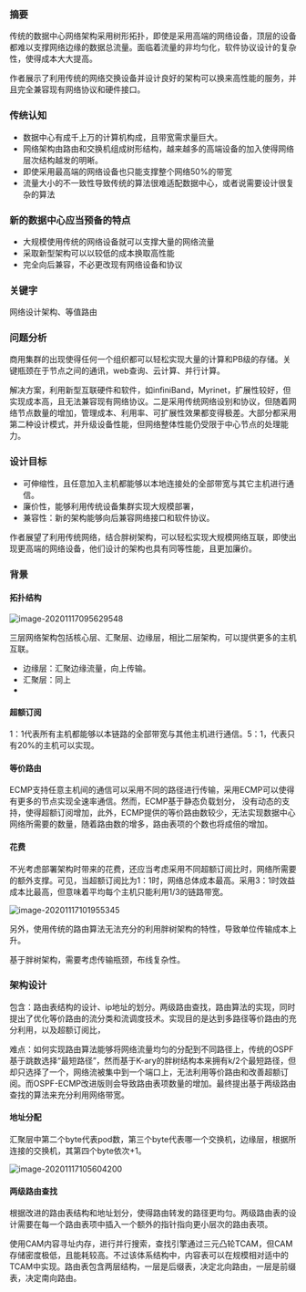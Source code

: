 ### 摘要

传统的数据中心网络架构采用树形拓扑，即使是采用高端的网络设备，顶层的设备都难以支撑网络边缘的数据总流量。面临着流量的非均匀化，软件协议设计的复杂性，使得成本大大提高。

作者展示了利用传统的网络交换设备并设计良好的架构可以换来高性能的服务，并且完全兼容现有网络协议和硬件接口。

### 传统认知

- 数据中心有成千上万的计算机构成，且带宽需求量巨大。
- 网络架构由路由和交换机组成树形结构，越来越多的高端设备的加入使得网络层次结构越发的明晰。
- 即使采用最高端的网络设备也只能支撑整个网络50%的带宽
- 流量大小的不一致性导致传统的算法很难适配数据中心，或者说需要设计很复杂的算法

### 新的数据中心应当预备的特点

- 大规模使用传统的网络设备就可以支撑大量的网络流量
- 采取新型架构可以以较低的成本换取高性能
- 完全向后兼容，不必更改现有网络设备和协议

### 关键字

网络设计架构、等值路由

### 问题分析

商用集群的出现使得任何一个组织都可以轻松实现大量的计算和PB级的存储。关键瓶颈在于节点之间的通讯，web查询、云计算、并行计算。

解决方案，利用新型互联硬件和软件，如infiniBand，Myrinet，扩展性较好，但实现成本高，且无法兼容现有网络协议。二是采用传统网络设别和协议，但随着网络节点数量的增加，管理成本、利用率、可扩展性效果都变得极差。大部分都采用第二种设计模式，并升级设备性能，但网络整体性能仍受限于中心节点的处理能力。

### 设计目标

- 可伸缩性，且任意加入主机都能够以本地连接处的全部带宽与其它主机进行通信。
- 廉价性，能够利用传统设备集群实现大规模部署，
- 兼容性：新的架构能够向后兼容网络接口和软件协议。

作者展望了利用传统网络，结合胖树架构，可以轻松实现大规模网络互联，即使出现更高端的网络设备，他们设计的架构也具有同等性能，且更加廉价。

### 背景

#### 拓扑结构

![image-20201117095629548](https://imagebag.oss-cn-chengdu.aliyuncs.com/img/image-20201117095629548.png)

三层网络架构包括核心层、汇聚层、边缘层，相比二层架构，可以提供更多的主机互联。

- 边缘层：汇聚边缘流量，向上传输。
- 汇聚层：同上
- 

#### 超额订阅

1：1代表所有主机都能够以本链路的全部带宽与其他主机进行通信。5：1，代表只有20%的主机可以实现。

#### 等价路由

ECMP支持任意主机间的通信可以采用不同的路径进行传输，采用ECMP可以使得有更多的节点实现全速率通信。然而，ECMP基于静态负载划分， 没有动态的支持，使得超额订阅增加，此外，ECMP提供的等价路由数较少，无法实现数据中心网络所需要的数量，随着路由数的增多，路由表项的个数也将成倍的增加。

#### 花费

不光考虑部署架构时带来的花费，还应当考虑采用不同超额订阅比时，网络所需要的额外支撑。可见，当超额订阅比为1：1时，网络总体成本最高。采用3：1时效益成本比最高，但意味着平均每个主机只能利用1/3的链路带宽。

![image-20201117101955345](https://imagebag.oss-cn-chengdu.aliyuncs.com/img/image-20201117101955345.png)

另外，使用传统的路由算法无法充分的利用胖树架构的特性，导致单位传输成本上升。

基于胖树架构，需要考虑传输瓶颈，布线复杂性。

### 架构设计

包含：路由表结构的设计、ip地址的划分。两级路由查找，路由算法的实现，同时提出了优化等价路由的流分类和流调度技术。实现目的是达到多路径等价路由的充分利用，以及超额订阅比，

难点：如何实现路由算法能够将网络流量均匀的分配到不同路径上，传统的OSPF基于跳数选择“最短路径”，然而基于K-ary的胖树结构本来拥有k/2个最短路径，但却只选择了一个，网络流被集中到一个端口上，无法利用等价路由和改善超额订阅。而OSPF-ECMP改进版则会导致路由表项数量的增加。最终提出基于两级路由查找的算法来充分利用网络带宽。

#### 地址分配

汇聚层中第二个byte代表pod数，第三个byte代表哪一个交换机，边缘层，根据所连接的交换机，其第四个byte依次+1。

![image-20201117105604200](https://imagebag.oss-cn-chengdu.aliyuncs.com/img/image-20201117105604200.png)

#### 两级路由查找

根据改进的路由表结构和地址划分，使得路由转发的路径更均匀。两级路由表的设计需要在每一个路由表项中插入一个额外的指针指向更小层次的路由表项。

使用CAM内容寻址内存，进行并行搜索，查找引擎通过三元凸轮TCAM，但CAM存储密度极低，且能耗较高。不过该体系结构中，内容表可以在规模相对适中的TCAM中实现。路由表包含两层结构，一层是后缀表，决定北向路由，一层是前缀表，决定南向路由。